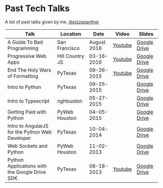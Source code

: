 # Past Tech Talks

A list of past talks given by me, [@pizzapanther](https://twitter.com/pizzapanther)


|Talk|Location|Date|Video|Slides|
|---|---|---|---|---|
|A Guide To Bad Programming|San Francisco|August 2016|[Youtube](https://www.youtube.com/watch?v=2tpNWcaaOqk)|[Google Drive](https://docs.google.com/presentation/d/17Ky8JhMXM_l_w2bJ3pAwzLZmQUCWAbvS-wlf6qSAs9w/edit?usp=sharing)|
|Progressive Web Apps|Hill Country JS|03-16-2016|[Youtube](https://youtu.be/7gkXoMjFpl8?t=47m7s)|[Google Drive](https://drive.google.com/open?id=14m6H_dWDzd7A-bPtYGZbHvPZf0o21XLQw4U0NYBEyIY)|
|End The Holy Wars of Formatting|PyTexas|09-26-2015|[Youtube](https://www.youtube.com/watch?v=rDyAIoHDNkU)|[Google Drive](https://drive.google.com/open?id=1sKy1_EZ1P19t6BWpir_6MxvzgGNVvQoKfTkGmreMXdo)|
|Intro to Python|PyTexas|09-25-2015||[Google Drive](https://drive.google.com/open?id=1AJTUqF9ybPDDiQlVYh_opJw3pYfcJktn58ezK9c46KM)|
|Intro to Typescript|ngHouston|05-27-2015||[Google Drive](https://drive.google.com/open?id=1XBtg66IORRoflsQq9MFk09U6EZ47hFbxkKOZ6gqsSsk)|
|Getting Paid with Python|PyWeb Houston|04-05-2015||[Google Drive](https://drive.google.com/open?id=105g80on4p2_yETqZWRDie4G93Ge5rXWQHIhUAPoMkd0)|
|Intro to AngularJS for the Python Web Developer|PyTexas|10-04-2014||[Google Drive](https://drive.google.com/open?id=1tQVFq7hsHS8Y-jWO8R9sBojIq2T6z_zH4bmjQK87X7Y)|
|Web Sockets and Python|PyWeb Houston|11-02-2013||[Google Drive](https://drive.google.com/open?id=19mB4RKbkCOLyrw97qG-4CoH7SONA6fVT8pfcacvbYEk)|
|Python Applications with the Google Drive SDK|PyTexas|08-18-2013|[Youtube](https://www.youtube.com/watch?v=YsWslJVoUfM)|[Google Drive](https://drive.google.com/open?id=1bbjKd78KACWNtnrGVNRU9qFSJwBXbf1EYokqueesw5U)|
